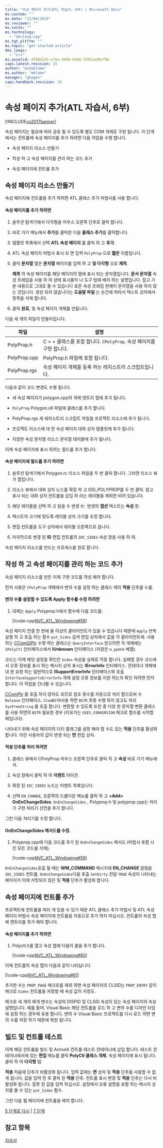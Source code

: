 ```yaml
---
title: "속성 페이지 추가(ATL 자습서, 6부) | Microsoft Docs"
ms.custom: ""
ms.date: "11/04/2016"
ms.reviewer: ""
ms.suite: ""
ms.technology: 
  - "devlang-cpp"
ms.tgt_pltfrm: ""
ms.topic: "get-started-article"
dev_langs: 
  - "C++"
ms.assetid: df80d255-e7ea-49d9-b940-3f012e90cf9b
caps.latest.revision: 15
author: "mikeblome"
ms.author: "mblome"
manager: "ghogen"
caps.handback.revision: 10
---
```

# 속성 페이지 추가(ATL 자습서, 6부)
[!INCLUDE[vs2017banner](../assembler/inline/includes/vs2017banner.md)]

속성 페이지는 필요에 따라 공유 될 수 있도록 별도 COM 개체로 구현 됩니다.  이 단계에서는 컨트롤에 속성 페이지를 추가 하려면 다음 작업을 수행 합니다.  
  
-   속성 페이지 리소스 만들기  
  
-   작성 하 고 속성 페이지를 관리 하는 코드 추가  
  
-   속성 페이지에 컨트롤 추가  
  
## 속성 페이지 리소스 만들기  
 속성 페이지에 컨트롤을 추가 하려면 ATL 클래스 추가 마법사를 사용 합니다.  
  
#### 속성 페이지를 추가 하려면  
  
1.  솔루션 탐색기에서 다각형을 마우스 오른쪽 단추로 클릭 합니다.  
  
2.  바로 가기 메뉴에서 **추가**를 클릭한 다음 **클래스 추가**를 클릭합니다.  
  
3.  템플릿 목록에서 선택  **ATL 속성 페이지** 를 클릭 하 고  **추가**.  
  
4.  ATL 속성 페이지 마법사 표시 되 면 입력  `PolyProp` 으로  **짧은** 이름입니다.  
  
5.  클릭  **문자열** 열은  **문자열** 페이지를 입력 하 고  **및 다각형** 으로  **제목**.  
  
     **제목** 의 속성 페이지를 해당 페이지의 탭에 표시 되는 문자열입니다.  **문서 문자열** 속성 프레임을 사용 하 여 상태 표시줄이 나 도구 팁에 배치 하는 설명입니다.  참고 기본 내용으로 그대로 둘 수 있습니다 표준 속성 프레임 현재이 문자열을 사용 하지 않는 것입니다.  생성 되지 않습니다는  **도움말 파일** 는 순간에 따라서 텍스트 상자에서 항목을 삭제 합니다.  
  
6.  클릭  **완료**, 및 속성 페이지 개체를 만듭니다.  
  
 다음 세 개의 파일이 만들어집니다.  
  
|파일|설명|  
|--------|--------|  
|PolyProp.h|C \+ \+ 클래스를 포함 합니다. `CPolyProp`, 속성 페이지를 구현 합니다.|  
|PolyProp.cpp|PolyProp.h 파일에 포함 됩니다.|  
|PolyProp.rgs|속성 페이지 개체를 등록 하는 레지스트리 스크립트입니다.|  
  
 다음과 같이 코드 변경도 수행 됩니다.  
  
-   새 속성 페이지가 polygon.cpp의 개체 엔트리 맵에 추가 됩니다.  
  
-   `PolyProp` Polygon.idl 파일에 클래스를 추가 합니다.  
  
-   PolyProp.rgs 새 레지스트리 스크립트 파일을 프로젝트 리소스에 추가 됩니다.  
  
-   프로젝트 리소스에 대 한 속성 페이지 대화 상자 템플릿에 추가 됩니다.  
  
-   지정한 속성 문자열 리소스 문자열 테이블에 추가 됩니다.  
  
 이제 속성 페이지에 표시 하려는 필드를 추가 합니다.  
  
#### 속성 페이지에 필드를 추가 하려면  
  
1.  솔루션 탐색기에서 Polygon.rc 리소스 파일을 두 번 클릭 합니다.  그러면 리소스 뷰가 열립니다.  
  
2.  리소스 뷰에서 대화 상자 노드를 확장 하 고 IDD\_POLYPROP를 두 번 클릭.  참고 표시 되는 대화 상자 컨트롤을 삽입 하 라는 레이블을 제외한 비어 있습니다.  
  
3.  해당 레이블을 선택 하 고 읽을 수 변경  `면:` 변경의  **캡션** 텍스트는  **속성** 창.  
  
4.  텍스트의 크기에 맞도록 레이블 상자 크기를 조정 합니다.  
  
5.  편집 컨트롤을 도구 상자에서 레이블 오른쪽으로 끕니다.  
  
6.  마지막으로 변경 된  **ID** 편집 컨트롤의  `IDC_SIDES` 속성 창을 사용 하 여.  
  
 속성 페이지 리소스를 만드는 프로세스를 완료 합니다.  
  
## 작성 하 고 속성 페이지를 관리 하는 코드 추가  
 속성 페이지 리소스를 만든 이제 구현 코드를 작성 해야 합니다.  
  
 먼저 사용은 `CPolyProp` 개체에서 변의 수를 설정 하는 클래스 때의  **적용** 단추를 누를.  
  
#### 변의 수를 설정할 수 있도록 Apply 함수를 수정 하려면  
  
1.  대체는 `Apply` Polyprop.h에서 함수에 다음 코드를:  
  
     [!code-cpp[NVC_ATL_Windowing#58](../atl/codesnippet/CPP/adding-a-property-page-atl-tutorial-part-6_1.h)]  
  
 속성 페이지 연결 한 번에 둘 이상의 클라이언트가 있을 수 있습니다 때문에 `Apply` 반복 실행 하 고 호출 하는 함수 `put_Sides` 검색 편집 상자에서 값을 각 클라이언트에.  사용 하는  [CComQIPtr](../atl/reference/ccomqiptr-class.md) 수행 하는 클래스는 `QueryInterface` 얻으려면 각 개체에는 `IPolyCtl` 인터페이스에서 **IUnknown** 인터페이스 \(저장은 `m_ppUnk` 배열\).  
  
 코드는 이제 해당 설정을 확인은 `Sides` 속성을 실제로 작동 합니다.  실패할 경우 코드에서 오류 정보를 표시 하는 메시지 상자 표시는 **IErrorInfo** 인터페이스.  컨테이너 개체에 대 한 요청 하는 일반적으로 **ISupportErrorInfo** 인터페이스와 호출 `InterfaceSupportsErrorInfo` 개체 설정 오류 정보를 지원 하는지 확인 하려면 먼저 합니다.  이 작업을 건너뛸 수 있습니다.  
  
 [CComPtr](../atl/reference/ccomptr-class.md) 를 호출 하지 않아도 되므로 참조 횟수를 자동으로 처리 함으로써 수 `Release` 인터페이스.  `CComBSTR`사용 하면 `BSTR` 최종 수행 하지 않고도 처리 `SysFreeString` 를 호출 합니다.  변환할 수 있도록 또한 중 다양 한 문자열 변환 클래스를 사용 하면의 `BSTR` 필요한 경우 \(이유가는 `USES_CONVERSION` 매크로 함수를 시작할 때입니다\).  
  
 나타내기 위해 속성 페이지의 더티 플래그를 설정 해야 할 수도 있는  **적용** 단추를 활성화 합니다.  이런 사용자의 값이 변경 되는  **면** 편집 상자.  
  
#### 적용 단추를 처리 하려면  
  
1.  클래스 뷰에서 CPolyProp 마우스 오른쪽 단추로 클릭 하 고  **속성** 바로 가기 메뉴에서.  
  
2.  속성 창에서 클릭 하 여  **이벤트** 아이콘.  
  
3.  확장 된 `IDC_SIDES` 노드는 이벤트 목록입니다.  
  
4.  선택 `EN_CHANGE`, 오른쪽의 드롭다운 메뉴를 클릭 하 고  **\<Add\> OnEnChangeSides**.  `OnEnChangeSides` , Polyprop.h 및 polyprop.cpp는 처리기 구현 처리기 선언을 추가 합니다.  
  
 그런 다음 처리기를 수정 합니다.  
  
#### OnEnChangeSides 메서드를 수정.  
  
1.  Polyprop.cpp에 다음 코드를 추가 된 `OnEnChangeSides` 메서드 \(마법사 포함 시킨 모든 코드를 삭제\).  
  
     [!code-cpp[NVC_ATL_Windowing#59](../atl/codesnippet/CPP/adding-a-property-page-atl-tutorial-part-6_2.cpp)]  
  
 `OnEnChangeSides`호출 될 때는 **WM\_COMMAND** 메시지에 **EN\_CHANGE** 알림을 `IDC_SIDES` 컨트롤.  `OnEnChangeSides`다음 호출 `SetDirty` 전달 `TRUE` 속성이 나타내는 페이지가 이제 커밋되지 않은 및  **적용** 단추가 활성화 합니다.  
  
## 속성 페이지에 컨트롤 추가  
 프로젝트에 컨트롤을 여러 개 있을 수 있기 때문 ATL 클래스 추가 마법사 및 ATL 속성 페이지 마법사 속성 페이지에 컨트롤을 자동으로 추가 하지 마십시오.  컨트롤의 속성 맵에 엔트리를 추가 해야 합니다.  
  
#### 속성 페이지를 추가 하려면  
  
1.  Polyctl.h를 열고 속성 맵에 다음이 줄을 추가 합니다.  
  
     [!code-cpp[NVC_ATL_Windowing#60](../atl/codesnippet/CPP/adding-a-property-page-atl-tutorial-part-6_3.h)]  
  
 이제 컨트롤의 속성 맵이 다음과 같이 나타납니다.  
  
 [!code-cpp[NVC_ATL_Windowing#61](../atl/codesnippet/CPP/adding-a-property-page-atl-tutorial-part-6_4.h)]  
  
 추가한 수는 `PROP_PAGE` 매크로를 제외 하면 속성 페이지의 CLSID는 `PROP_ENTRY` 같이 매크로 `Sides` 컨트롤을 저장할 때 속성 값이 저장도.  
  
 매크로 세 개의 매개 변수는 속성의 DISPID 및 CLSID 속성이 있는 속성 페이지의 속성 설명입니다.  예를 들어, Visual Basic 해당 컨트롤을 로드 하 고 변의 수를 디자인 타임에 설정 하는 경우에 유용 합니다.  변의 수 Visual Basic 프로젝트를 다시 로드 하면 변의 수를 저장 하기 때문에 복원 됩니다.  
  
## 빌드 및 컨트롤 테스트  
 이제 해당 컨트롤을 빌드 및 ActiveX 컨트롤 테스트 컨테이너에 삽입 합니다.  테스트 컨테이너에서에 있는  **편집** 메뉴를 클릭  **PolyCtl 클래스 개체**.  속성 페이지에 표시 됩니다. 클릭 하 여  **다각형** 탭.  
  
 **적용** 처음에 단추가 비활성화 됩니다.  입력 값에는  **면** 상자 및  **적용** 단추를 사용할 수 없게 됩니다.  값을 입력 한 후 클릭 된  **적용** 단추.  컨트롤 표시 변경 및  **적용** 단추는 다시 비활성화 됩니다.  잘못 된 값을 입력 하십시오.  설정에서 오류 설명을 포함 하는 메시지 상자를 볼 수 있는 `put_Sides` 함수.  
  
 그런 다음 웹 페이지에 컨트롤을 배치 합니다.  
  
 [5 단계로 다시](../atl/adding-an-event-atl-tutorial-part-5.md) &#124; [7 단계](../atl/putting-the-control-on-a-web-page-atl-tutorial-part-7.md)  
  
## 참고 항목  
 [자습서](../atl/active-template-library-atl-tutorial.md)